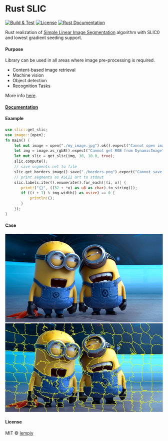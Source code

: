 # Rust SLIC

[![Build & Test](https://github.com/lempiy/slic0/workflows/Rust/badge.svg)](https://github.com/lempiy/slic0/actions)
[![License](https://img.shields.io/badge/license-MIT-blue.svg)](https://github.com/lempiy/slic0/LICENSE)
[![Rust Documentation](https://img.shields.io/badge/api-rustdoc-blue.svg)](https://lempiy.github.io/slic0/doc/slic)

Rust realization of [Simple Linear Image Segmentation](http://infoscience.epfl.ch/record/177415/files/Superpixel_PAMI2011-2.pdf) 
algorithm with SLIC0 and lowest gradient seeding support.

#### Purpose

Library can be used in all areas where image pre-processing is required. 
* Content-based image retrieval
* Machine vision
* Object detection
* Recognition Tasks

More info [here](https://en.wikipedia.org/wiki/Image_segmentation).

#### [Documentation](https://lempiy.github.io/slic0/doc/slic)

#### Example

```rust
use slic::get_slic;
use image::{open};
fn main() {
    let mut image = open("./my_image.jpg").ok().expect("Cannot open image");
    let img = image.as_rgb8().expect("Cannot get RGB from DynamicImage");
    let mut slic = get_slic(img, 30, 10.0, true);
    slic.compute();
    // save segments net to file
    slic.get_borders_image().save("./borders.png").expect("Cannot save image on disk");
    // print segments as ASCII art to stdout
    slic.labels.iter().enumerate().for_each(|(i, x)| {
       print!("{}", ((32 + *x) as u8 as char).to_string());
       if ((i + 1) % img.width() as usize) == 0 {
           println!();
       }
    });
}
```

#### Case

![test.jpg](./fixture/test.jpg)
![test.jpg](./fixture/test_borders.jpg)


#### License

MIT © [lempiy](https://github.com/lempiy)
